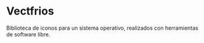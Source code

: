 Vectfrios
=========
Biblioteca de iconos para un sistema operativo, realizados con herramientas de software libre.
